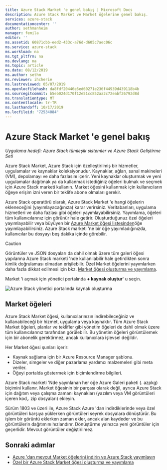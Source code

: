 ```yaml
---
title: Azure Stack Market 'e genel bakış | Microsoft Docs
description: Azure Stack Market ve Market öğelerine genel bakış.
services: azure-stack
documentationcenter: ''
author: sethmanheim
manager: femila
editor: ''
ms.assetid: 60871cbb-eed2-433c-a76d-d605c7aec06c
ms.service: azure-stack
ms.workload: na
ms.tgt_pltfrm: na
ms.devlang: na
ms.topic: article
ms.date: 08/12/2019
ms.author: sethm
ms.reviewer: ihcherie
ms.lastreviewed: 05/07/2019
ms.openlocfilehash: da8fdf20446e5ed60271e236f44939d439118b4b
ms.sourcegitcommit: b5eb024d170f12e51cc852aa2c72eabf26792d8d
ms.translationtype: MT
ms.contentlocale: tr-TR
ms.lasthandoff: 10/17/2019
ms.locfileid: "72534084"
---
```

# <a name="azure-stack-marketplace-overview"></a>Azure Stack Market 'e genel bakış

*Uygulama hedefi: Azure Stack tümleşik sistemler ve Azure Stack Geliştirme Seti*

Azure Stack Market, Azure Stack için özelleştirilmiş bir hizmetler, uygulamalar ve kaynaklar koleksiyonudur. Kaynaklar, ağları, sanal makineleri (VM), depolamayı ve daha fazlasını içerir. Yeni kaynaklar oluşturmak ve yeni uygulamalar dağıtmak ya da kullanmak istediğiniz öğeleri bulmak ve seçmek için Azure Stack marketi kullanın. Market öğesini kullanmak için kullanıcıların öğeye erişim izni veren bir teklife abone olmaları gerekir.

Azure Stack operatörü olarak, Azure Stack Market 'e hangi öğelerin ekleneceğini (yayımlayacağınıza) karar verirsiniz. Veritabanları, uygulama hizmetleri ve daha fazlası gibi öğeleri yayımlayabilirsiniz. Yayımlama, öğeleri tüm kullanıcılarınız için görünür hale getirir. Oluşturduğunuz özel öğeleri yayımlayabilir veya büyüyen bir [Azure Market öğesi listesinden](azure-stack-marketplace-azure-items.md)öğe yayımlayabilirsiniz. Azure Stack marketi 'ne bir öğe yayımladığınızda, kullanıcılar bu dosyayı beş dakika içinde görebilir.

> [!CAUTION]  
> Görüntüler ve JSON dosyaları da dahil olmak üzere tüm galeri öğesi yapılarına Azure Stack marketi 'nde kullanılabilir hale getirdikten sonra kimlik doğrulaması olmadan erişilebilir. Özel Market öğelerini yayımlarken daha fazla dikkat edilmesi için bkz. [Market öğesi oluşturma ve yayımlama](azure-stack-create-and-publish-marketplace-item.md).

Market 'i açmak için yönetici portalında **+ kaynak oluştur**' u seçin.

![Azure Stack yönetici portalında kaynak oluşturma](media/azure-stack-marketplace/marketplace1.png)

## <a name="marketplace-items"></a>Market öğeleri

Azure Stack Market öğesi, kullanıcılarınızın indirebileceğiniz ve kullanabileceği bir hizmet, uygulama veya kaynaktır. Tüm Azure Stack Market öğeleri, planlar ve teklifler gibi yönetim öğeleri de dahil olmak üzere tüm kullanıcılarınız tarafından görülebilir. Bu yönetim öğeleri görüntülemek için bir abonelik gerektirmez, ancak kullanıcılara işlevsel değildir.

Her Market öğesi şunları içerir:

* Kaynak sağlama için bir Azure Resource Manager şablonu.
* Dizeler, simgeler ve diğer pazarlama yardımcı malzemeleri gibi meta veriler.
* Öğeyi portalda göstermek için biçimlendirme bilgileri.

Azure Stack marketi 'Nde yayınlanan her öğe Azure Galeri paketi (. azpkg) biçimini kullanır. Market öğesinin bir parçası olarak değil, ayrıca Azure Stack için dağıtım veya çalışma zamanı kaynakları (yazılım veya VM görüntüleri içeren kod,. zip dosyaları) ekleyin.

Sürüm 1803 ve üzeri ile, Azure Stack Azure 'dan indirdiklerinde veya özel görüntüleri karşıya yüklerken görüntüleri seyrek dosyalara dönüştürür. Bu işlem bir görüntü eklerken zaman ekler, ancak alan kaydeder ve bu görüntülerin dağıtımını hızlandırır. Dönüştürme yalnızca yeni görüntüler için geçerlidir. Mevcut görüntüler değiştirilmez.

## <a name="next-steps"></a>Sonraki adımlar

* [Azure 'dan mevcut Market öğelerini indirin ve Azure Stack yayımlayın](azure-stack-download-azure-marketplace-item.md)  
* [Özel bir Azure Stack Market öğesi oluşturma ve yayımlama](azure-stack-create-and-publish-marketplace-item.md)

